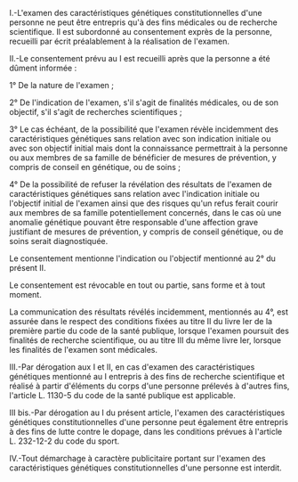 I.-L'examen des caractéristiques génétiques constitutionnelles d'une personne ne peut être entrepris qu'à des fins médicales ou de recherche scientifique. Il est subordonné au consentement exprès de la personne, recueilli par écrit préalablement à la réalisation de l'examen.

II.-Le consentement prévu au I est recueilli après que la personne a été dûment informée :

1° De la nature de l'examen ;

2° De l'indication de l'examen, s'il s'agit de finalités médicales, ou de son objectif, s'il s'agit de recherches scientifiques ;

3° Le cas échéant, de la possibilité que l'examen révèle incidemment des caractéristiques génétiques sans relation avec son indication initiale ou avec son objectif initial mais dont la connaissance permettrait à la personne ou aux membres de sa famille de bénéficier de mesures de prévention, y compris de conseil en génétique, ou de soins ;

4° De la possibilité de refuser la révélation des résultats de l'examen de caractéristiques génétiques sans relation avec l'indication initiale ou l'objectif initial de l'examen ainsi que des risques qu'un refus ferait courir aux membres de sa famille potentiellement concernés, dans le cas où une anomalie génétique pouvant être responsable d'une affection grave justifiant de mesures de prévention, y compris de conseil génétique, ou de soins serait diagnostiquée.

Le consentement mentionne l'indication ou l'objectif mentionné au 2° du présent II.

Le consentement est révocable en tout ou partie, sans forme et à tout moment.

La communication des résultats révélés incidemment, mentionnés au 4°, est assurée dans le respect des conditions fixées au titre II du livre Ier de la première partie du code de la santé publique, lorsque l'examen poursuit des finalités de recherche scientifique, ou au titre III du même livre Ier, lorsque les finalités de l'examen sont médicales.

III.-Par dérogation aux I et II, en cas d'examen des caractéristiques génétiques mentionné au I entrepris à des fins de recherche scientifique et réalisé à partir d'éléments du corps d'une personne prélevés à d'autres fins, l'article L. 1130-5 du code de la santé publique est applicable.

III bis.-Par dérogation au I du présent article, l'examen des caractéristiques génétiques constitutionnelles d'une personne peut également être entrepris à des fins de lutte contre le dopage, dans les conditions prévues à l'article L. 232-12-2 du code du sport.

IV.-Tout démarchage à caractère publicitaire portant sur l'examen des caractéristiques génétiques constitutionnelles d'une personne est interdit.
